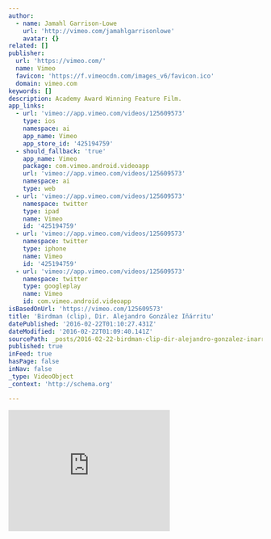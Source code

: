 ```yaml
---
author:
  - name: Jamahl Garrison-Lowe
    url: 'http://vimeo.com/jamahlgarrisonlowe'
    avatar: {}
related: []
publisher:
  url: 'https://vimeo.com/'
  name: Vimeo
  favicon: 'https://f.vimeocdn.com/images_v6/favicon.ico'
  domain: vimeo.com
keywords: []
description: Academy Award Winning Feature Film.
app_links:
  - url: 'vimeo://app.vimeo.com/videos/125609573'
    type: ios
    namespace: ai
    app_name: Vimeo
    app_store_id: '425194759'
  - should_fallback: 'true'
    app_name: Vimeo
    package: com.vimeo.android.videoapp
    url: 'vimeo://app.vimeo.com/videos/125609573'
    namespace: ai
    type: web
  - url: 'vimeo://app.vimeo.com/videos/125609573'
    namespace: twitter
    type: ipad
    name: Vimeo
    id: '425194759'
  - url: 'vimeo://app.vimeo.com/videos/125609573'
    namespace: twitter
    type: iphone
    name: Vimeo
    id: '425194759'
  - url: 'vimeo://app.vimeo.com/videos/125609573'
    namespace: twitter
    type: googleplay
    name: Vimeo
    id: com.vimeo.android.videoapp
isBasedOnUrl: 'https://vimeo.com/125609573'
title: 'Birdman (clip), Dir. Alejandro González Iñárritu'
datePublished: '2016-02-22T01:10:27.431Z'
dateModified: '2016-02-22T01:09:40.141Z'
sourcePath: _posts/2016-02-22-birdman-clip-dir-alejandro-gonzalez-inarritu.md
published: true
inFeed: true
hasPage: false
inNav: false
_type: VideoObject
_context: 'http://schema.org'

---
```

<iframe src="https://cdn.embedly.com/widgets/media.html?src=https%3A%2F%2Fplayer.vimeo.com%2Fvideo%2F125609573&amp;url=https%3A%2F%2Fvimeo.com%2F125609573&amp;image=http%3A%2F%2Fi.vimeocdn.com%2Fvideo%2F516096739_295x166.jpg&amp;key=b7d04c9b404c499eba89ee7072e1c4f7&amp;type=text%2Fhtml&amp;schema=vimeo" width="320" height="240" scrolling="no" frameborder="0" allowfullscreen="allowfullscreen" style=""></iframe>